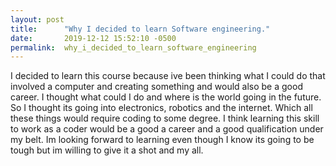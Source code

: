 ```yaml
---
layout: post
title:      "Why I decided to learn Software engineering."
date:       2019-12-12 15:52:10 -0500
permalink:  why_i_decided_to_learn_software_engineering
---
```



I decided to learn this course because ive been thinking what I could do that involved a computer and creating something and would also be a good career. I thought what could I do and where is the world going in the future. So I thought its going into electronics, robotics and the internet. Which all these things would require coding to some degree. I think learning this skill to work as a coder would be a good a career and a good qualification under my belt. Im looking forward to learning even though I know its going to be tough but im willing to give it a shot and my all. 
